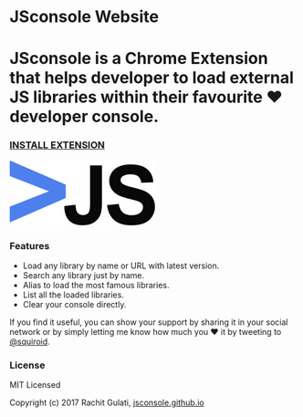 **JSconsole Website** 
======

**JSconsole** is a Chrome Extension that helps developer to load external JS libraries within their favourite ❤️ developer console.
======

### [INSTALL EXTENSION](https://jsconsole.github.io)


![Screenshot](/app/images/logo.png)

### Features

* Load any library by name or URL with latest version.
* Search any library just by name.
* Alias to load the most famous libraries.
* List all the loaded libraries.
* Clear your console directly.

If you find it useful, you can show your support by sharing it in your social network or by simply letting me know how much you ❤️ it by tweeting to 
[@squiroid](https://twitter.com/squiroid).

### License

MIT Licensed

Copyright (c) 2017 Rachit Gulati, [jsconsole.github.io](https://jsconsole.github.io)